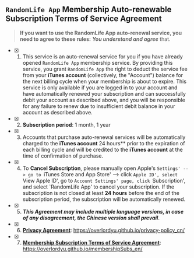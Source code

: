 ## `RandomLife App` Membership Auto-renewable Subscription Terms of Service Agreement
> **If you want to use the RandomLife App auto-renewal service, you need to agree to these rules:**
***You understand and agree*** that.
- [x] 1. This service is an auto-renewal service for you if you have already opened `RandomLife App` membership service. By providing this service, you grant `RandomLife App` the right to deduct the service fee from your **iTunes account** (collectively, the "Account") balance for the next billing cycle when your membership is about to expire. This service is only available if you are logged in to your account and have automatically renewed your subscription and can successfully debit your account as described above, and you will be responsible for any failure to renew due to insufficient debit balance in your account as described above.
- [x] 2. **Subscription period**: 1 month, 1 year
- [x] 3. Accounts that purchase auto-renewal services will be automatically charged to the **iTunes account** 24 hours** prior to the expiration of each billing cycle and will be credited to the **iTunes account** at the time of confirmation of purchase.
- [x] 4. To **Cancel Subscription**, please manually open Apple's `Settings' --> go to `iTunes Store and App Store' --> click `Apple ID', select `View Apple ID', go to `Account Settings' page, click `Subscription', and select `RandomLife App' to cancel your subscription. If the subscription is not closed at least **24 hours** before the end of the subscription period, the subscription will be automatically renewed.
- [x] 5. ***This Agreement may include multiple language versions, in case of any disagreement, the Chinese version shall prevail***.
- [x] 6. [**Privacy Agreement**](https://overlordyu.github.io/privacy-policy_cn/): https://overlordyu.github.io/privacy-policy_cn/
- [x] 7. [**Membership Subscription Terms of Service Agreement**](https://overlordyu.github.io/membershipSubs_cn/): https://overlordyu.github.io/membershipSubs_en/
